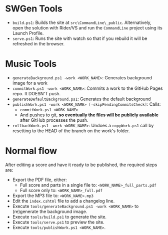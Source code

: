 # SWGen Tools

+ `build.ps1`: Builds the site at `src\CommandLine\_public`. Alternatively, open the solution with Rider/VS and run the `CommandLine` project using its Launch Profile.
+ `serve.ps1`: Runs the site with watch so that if you rebuild it will be refreshed in the browser.

# Music Tools

+ `generateBackground.ps1 -work <WORK_NAME>`: Generates background image for a work
+ `commitWork.ps1 -work <WORK_NAME>`: Commits a work to the GitHub Pages repo. It DOESN'T push.
+ `generateDefaultBackground.ps1`: Generates the default background
+ `publishWork.ps1 -work <WORK_NAME> [-skipPendingCommitsCheck]`: Calls:
    - `commitWork.ps1 <WORK_NAME>`
    - And pushes to git, **so eventually the files will be publicly available** after GitHub processes the push.
+ `rollbackWork.ps1 -work <WORK_NAME>`: Undoes a `copyWork.ps1` call by resetting to the HEAD of the branch on the work's folder.

# Normal flow
After editing a score and have it ready to be published, the required steps are:

- Export the PDF file, either:
  - Full score and parts in a single file to: `<WORK_NAME>_full_parts.pdf`
  - Full score only to: `<WORK_NAME>_full.pdf`
- Export the MP3 file to: `<WORK_NAME>.mp3`
- Edit the `index.cshtml` file to add a changelog line.
- Execute `tools/generateBackground.ps1 -work <WORK_NAME>` to (re)generate the background image.
- Execute `tools/build.ps1` to generate the site.
- Execute `tools/serve.ps1` to preview the site.
- Execute `tools/publishWork.ps1 <WORK_NAME>`.
